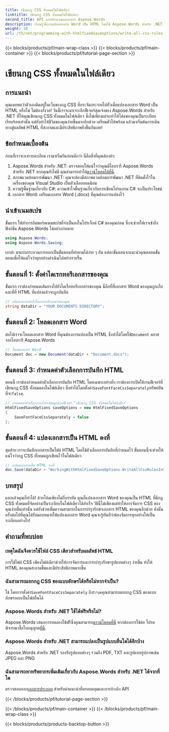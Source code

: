 ```yaml
---
title: เขียนกฎ CSS ทั้งหมดในไฟล์เดียว
linktitle: เขียนกฎ CSS ทั้งหมดในไฟล์เดียว
second_title: API การประมวลผลเอกสาร Aspose.Words
description: เรียนรู้วิธีการแปลงเอกสาร Word เป็น HTML โดยใช้ Aspose.Words สำหรับ .NET พร้อมด้วยกฎ CSS ทั้งหมดในไฟล์เดียวเพื่อให้โค้ดสะอาดขึ้นและดูแลรักษาง่ายกว่า
weight: 10
url: /th/net/programming-with-htmlfixedsaveoptions/write-all-css-rules-in-single-file/
---
```


{{< blocks/products/pf/main-wrap-class >}}
{{< blocks/products/pf/main-container >}}
{{< blocks/products/pf/tutorial-page-section >}}

# เขียนกฎ CSS ทั้งหมดในไฟล์เดียว

## การแนะนำ

คุณเคยพบว่าตัวเองติดอยู่ในเว็บของกฎ CSS ที่กระจัดกระจายไปทั่วเมื่อแปลงเอกสาร Word เป็น HTML หรือไม่ ไม่ต้องกังวล! วันนี้เราจะมาเจาะลึกฟีเจอร์สุดเจ๋งของ Aspose.Words สำหรับ .NET ที่ให้คุณเขียนกฎ CSS ทั้งหมดในไฟล์เดียว ซึ่งไม่เพียงแต่จะทำให้โค้ดของคุณเป็นระเบียบเรียบร้อยเท่านั้น แต่ยังทำให้ชีวิตของคุณง่ายขึ้นมากอีกด้วย เตรียมตัวให้พร้อม แล้วมาเริ่มต้นการเดินทางสู่ผลลัพธ์ HTML ที่สะอาดและมีประสิทธิภาพยิ่งขึ้นกันเลย!

## ข้อกำหนดเบื้องต้น

ก่อนที่เราจะลงรายละเอียด เรามาเริ่มกันก่อนดีกว่า นี่คือสิ่งที่คุณต้องทำ:

1.  Aspose.Words สำหรับ .NET: ตรวจสอบให้แน่ใจว่าคุณมีไลบรารี Aspose.Words สำหรับ .NET หากคุณยังไม่มี คุณสามารถทำได้[ดาวน์โหลดได้ที่นี่](https://releases.aspose.com/words/net/).
2. สภาพแวดล้อมการพัฒนา .NET: คุณจะต้องมีสภาพแวดล้อมการพัฒนา .NET ที่ติดตั้งไว้ในเครื่องของคุณ Visual Studio เป็นตัวเลือกยอดนิยม
3. ความรู้พื้นฐานเกี่ยวกับ C#: ความเข้าใจพื้นฐานเกี่ยวกับการเขียนโปรแกรม C# จะเป็นประโยชน์
4. เอกสาร Word: เตรียมเอกสาร Word (.docx) ที่คุณต้องการแปลงไว้

## นำเข้าเนมสเปซ

ขั้นแรก ให้ทำการอิมพอร์ตเนมสเปซที่จำเป็นลงในโปรเจ็กต์ C# ของคุณก่อน ซึ่งจะช่วยให้เราเข้าถึงฟังก์ชัน Aspose.Words ได้อย่างง่ายดาย

```csharp
using Aspose.Words;
using Aspose.Words.Saving;
```

เอาล่ะ มาแบ่งกระบวนการออกเป็นขั้นตอนที่ทำตามได้ง่าย ๆ กัน แต่ละขั้นตอนจะแนะนำคุณตลอดขั้นตอนเพื่อให้แน่ใจว่าทุกอย่างดำเนินไปอย่างราบรื่น

## ขั้นตอนที่ 1: ตั้งค่าไดเรกทอรีเอกสารของคุณ

ขั้นแรก เราต้องกำหนดเส้นทางไปยังไดเร็กทอรีเอกสารของคุณ นี่คือที่ที่เอกสาร Word ของคุณถูกเก็บและที่ที่ HTML ที่แปลงแล้วจะถูกบันทึก

```csharp
// เส้นทางการเข้าถึงไดเรกทอรีเอกสารของคุณ
string dataDir = "YOUR DOCUMENTS DIRECTORY";
```

## ขั้นตอนที่ 2: โหลดเอกสาร Word

 ต่อไปเราจะโหลดเอกสาร Word ที่คุณต้องการแปลงเป็น HTML ซึ่งทำได้โดยใช้`Document` คลาสจากไลบรารี Aspose.Words

```csharp
// โหลดเอกสาร Word
Document doc = new Document(dataDir + "Document.docx");
```

## ขั้นตอนที่ 3: กำหนดค่าตัวเลือกการบันทึก HTML

 ตอนนี้ เราต้องกำหนดค่าตัวเลือกการบันทึก HTML โดยเฉพาะอย่างยิ่ง เราต้องการเปิดใช้งานฟีเจอร์ที่เขียนกฎ CSS ทั้งหมดลงในไฟล์เดียว ซึ่งทำได้โดยตั้งค่า`SaveFontFaceCssSeparately`ทรัพย์สินที่จะ`false`.

```csharp
// กำหนดค่าตัวเลือกการสำรองข้อมูลด้วยฟีเจอร์ "เขียนกฎ CSS ทั้งหมดในไฟล์เดียว"
HtmlFixedSaveOptions saveOptions = new HtmlFixedSaveOptions 
{ 
    SaveFontFaceCssSeparately = false 
};
```

## ขั้นตอนที่ 4: แปลงเอกสารเป็น HTML คงที่

สุดท้าย เราจะบันทึกเอกสารเป็นไฟล์ HTML โดยใช้ตัวเลือกการบันทึกที่กำหนดไว้ ขั้นตอนนี้จะช่วยให้แน่ใจว่ากฎ CSS ทั้งหมดถูกเขียนไว้ในไฟล์เดียว

```csharp
// แปลงเอกสารเป็น HTML คงที่
doc.Save(dataDir + "WorkingWithHtmlFixedSaveOptions.WriteAllCssRulesInSingleFile.html", saveOptions);
```

## บทสรุป

และแล้วคุณก็ทำได้! ด้วยโค้ดเพียงไม่กี่บรรทัด คุณก็แปลงเอกสาร Word ของคุณเป็น HTML ที่มีกฎ CSS ทั้งหมดที่จัดอย่างเป็นระเบียบในไฟล์เดียวได้สำเร็จ วิธีนี้ไม่เพียงแต่ทำให้การจัดการ CSS ของคุณง่ายขึ้นเท่านั้น แต่ยังช่วยเพิ่มความสามารถในการบำรุงรักษาเอกสาร HTML ของคุณอีกด้วย ดังนั้น ครั้งต่อไปที่คุณได้รับมอบหมายให้แปลงเอกสาร Word คุณจะรู้ทันทีว่าต้องจัดการทุกอย่างให้เป็นระเบียบอย่างไร!

## คำถามที่พบบ่อย

### เหตุใดฉันจึงควรใช้ไฟล์ CSS เดียวสำหรับผลลัพธ์ HTML
การใช้ไฟล์ CSS เพียงไฟล์เดียวช่วยให้การจัดการและการบำรุงรักษารูปแบบต่างๆ ง่ายขึ้น ทำให้ HTML ของคุณสะอาดขึ้นและมีประสิทธิภาพมากขึ้น

### ฉันสามารถแยกกฎ CSS ของแบบอักษรได้หรือไม่หากจำเป็น?
 ใช่ โดยการตั้งค่า`SaveFontFaceCssSeparately` ถึง`true`คุณสามารถแยกกฎ CSS ของแบบอักษรออกเป็นไฟล์อื่นได้

### Aspose.Words สำหรับ .NET ใช้ได้ฟรีหรือไม่?
 Aspose.Words เสนอการทดลองใช้ฟรีซึ่งคุณสามารถ[ดาวน์โหลดที่นี่](https://releases.aspose.com/) หากต้องการใช้ต่อ โปรดพิจารณาซื้อใบอนุญาต[ที่นี่](https://purchase.aspose.com/buy).

### Aspose.Words สำหรับ .NET สามารถแปลงเป็นรูปแบบอื่นใดได้อีกบ้าง
Aspose.Words สำหรับ .NET รองรับรูปแบบต่างๆ รวมถึง PDF, TXT และรูปแบบรูปภาพเช่น JPEG และ PNG

### ฉันสามารถหาทรัพยากรเพิ่มเติมเกี่ยวกับ Aspose.Words สำหรับ .NET ได้จากที่ใด
 ตรวจสอบออก[เอกสารประกอบ](https://reference.aspose.com/words/net/) สำหรับคำแนะนำที่ครอบคลุมและการอ้างอิง API

{{< /blocks/products/pf/tutorial-page-section >}}

{{< /blocks/products/pf/main-container >}}
{{< /blocks/products/pf/main-wrap-class >}}

{{< blocks/products/products-backtop-button >}}
